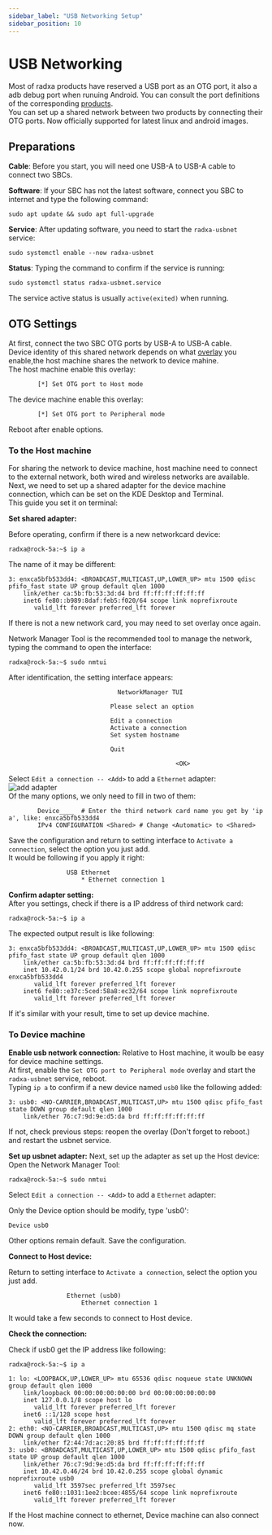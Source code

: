 ```yaml
---
sidebar_label: "USB Networking Setup"
sidebar_position: 10
---
```


# USB Networking

Most of radxa products have reserved a USB port as an OTG port, it also a adb debug port when runuing Android. You can consult the port definitions of the corresponding [products](https://radxa.com/products).  
You can set up a shared network between two products by connecting their OTG ports. Now officially supported for latest linux and android images.

## Preparations

**Cable**: Before you start, you will need one USB-A to USB-A cable to connect two SBCs.

**Software**: If your SBC has not the latest software, connect you SBC to internet and type the following command:

```
sudo apt update && sudo apt full-upgrade
```

**Service**: After updating software, you need to start the `radxa-usbnet` service:

```
sudo systemctl enable --now radxa-usbnet
```

**Status**: Typing the command to confirm if the service is running:

```
sudo systemctl status radxa-usbnet.service
```

The service active status is usually `active(exited)` when running.

## OTG Settings

At first, connect the two SBC OTG ports by USB-A to USB-A cable.  
Device identity of this shared network depends on what [overlay](/radxa-os/rsetup/devicetree) you enable,the host machine shares the network to device mahine.  
The host machine enable this overlay:

```
		[*] Set OTG port to Host mode
```

The device machine enable this overlay:

```
		[*] Set OTG port to Peripheral mode
```

Reboot after enable options.

### To the Host machine

For sharing the network to device machine, host machine need to connect to the external network, both wired and wireless networks are available.  
Next, we need to set up a shared adapter for the device machine connection, which can be set on the KDE Desktop and Terminal.  
This guide you set it on terminal:

**Set shared adapter:**

Before operating, confirm if there is a new networkcard device:

```
radxa@rock-5a:~$ ip a
```

The name of it may be different:

```
3: enxca5bfb533dd4: <BROADCAST,MULTICAST,UP,LOWER_UP> mtu 1500 qdisc pfifo_fast state UP group default qlen 1000
    link/ether ca:5b:fb:53:3d:d4 brd ff:ff:ff:ff:ff:ff
    inet6 fe80::b989:8daf:feb5:f020/64 scope link noprefixroute
       valid_lft forever preferred_lft forever
```

If there is not a new network card, you may need to set overlay once again.

Network Manager Tool is the recommended tool to manage the network, typing the command to open the interface:

```
radxa@rock-5a:~$ sudo nmtui
```

After identification, the setting interface appears:

```
                              NetworkManager TUI

                            Please select an option

                            Edit a connection
                            Activate a connection
                            Set system hostname

                            Quit

                                              <OK>
```

Select `Edit a connection -- <Add>` to add a `Ethernet` adapter:
![add adapter](/img/configuration/add_adapter.webp)  
Of the many options, we only need to fill in two of them:

```
        Device____  # Enter the third network card name you get by 'ip a', like: enxca5bfb533dd4
        IPv4 CONFIGURATION <Shared> # Change <Automatic> to <Shared>
```

Save the configuration and return to setting interface to `Activate a connection`, select the option you just add.  
It would be following if you apply it right:

```
                USB Ethernet
                    * Ethernet connection 1
```

**Confirm adapter setting:**  
After you settings, check if there is a IP address of third network card:

```
radxa@rock-5a:~$ ip a
```

The expected output result is like following:

```
3: enxca5bfb533dd4: <BROADCAST,MULTICAST,UP,LOWER_UP> mtu 1500 qdisc pfifo_fast state UP group default qlen 1000
    link/ether ca:5b:fb:53:3d:d4 brd ff:ff:ff:ff:ff:ff
    inet 10.42.0.1/24 brd 10.42.0.255 scope global noprefixroute enxca5bfb533dd4
       valid_lft forever preferred_lft forever
    inet6 fe80::e37c:5ced:58a8:ec32/64 scope link noprefixroute
       valid_lft forever preferred_lft forever

```

If it's similar with your result, time to set up device machine.

### To Device machine

**Enable usb network connection:**
Relative to Host machine, it woulb be easy for device machine settings.  
At first, enable the `Set OTG port to Peripheral mode` overlay and start the `radxa-usbnet` service, reboot.  
Typing `ip a` to confirm if a new device named `usb0` like the following added:

```
3: usb0: <NO-CARRIER,BROADCAST,MULTICAST,UP> mtu 1500 qdisc pfifo_fast state DOWN group default qlen 1000
    link/ether 76:c7:9d:9e:d5:da brd ff:ff:ff:ff:ff:ff
```

If not, check previous steps: reopen the overlay (Don't forget to reboot.) and restart the usbnet service.

**Set up usbnet adapter:**
Next, set up the adapter as set up the Host device:  
Open the Network Manager Tool:

```
radxa@rock-5a:~$ sudo nmtui
```

Select `Edit a connection -- <Add>` to add a `Ethernet` adapter:

Only the Device option should be modify, type 'usb0':

```
Device usb0
```

Other options remain default. Save the configuration.

**Connect to Host device:**

Return to setting interface to `Activate a connection`, select the option you just add.

```
                Ethernet (usb0)
                    Ethernet connection 1
```

It would take a few seconds to connect to Host device.

**Check the connection:**

Check if usb0 get the IP address like following:

```
radxa@rock-5a:~$ ip a

1: lo: <LOOPBACK,UP,LOWER_UP> mtu 65536 qdisc noqueue state UNKNOWN group default qlen 1000
    link/loopback 00:00:00:00:00:00 brd 00:00:00:00:00:00
    inet 127.0.0.1/8 scope host lo
       valid_lft forever preferred_lft forever
    inet6 ::1/128 scope host
       valid_lft forever preferred_lft forever
2: eth0: <NO-CARRIER,BROADCAST,MULTICAST,UP> mtu 1500 qdisc mq state DOWN group default qlen 1000
    link/ether f2:44:7d:ac:20:85 brd ff:ff:ff:ff:ff:ff
3: usb0: <BROADCAST,MULTICAST,UP,LOWER_UP> mtu 1500 qdisc pfifo_fast state UP group default qlen 1000
    link/ether 76:c7:9d:9e:d5:da brd ff:ff:ff:ff:ff:ff
    inet 10.42.0.46/24 brd 10.42.0.255 scope global dynamic noprefixroute usb0
       valid_lft 3597sec preferred_lft 3597sec
    inet6 fe80::1031:1ee2:bcee:4855/64 scope link noprefixroute
       valid_lft forever preferred_lft forever
```

If the Host machine connect to ethernet, Device machine can also connect now.
